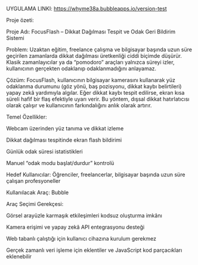 UYGULAMA LINKI: https://whyme38a.bubbleapps.io/version-test

Proje özeti:

Proje Adı: FocusFlash – Dikkat Dağılması Tespit ve Odak Geri Bildirim Sistemi

Problem:
Uzaktan eğitim, freelance çalışma ve bilgisayar başında uzun süre geçirilen zamanlarda dikkat dağılması üretkenliği ciddi biçimde düşürür. Klasik zamanlayıcılar ya da “pomodoro” araçları yalnızca süreyi izler, kullanıcının gerçekten odaklanıp odaklanmadığını anlayamaz.

Çözüm:
FocusFlash, kullanıcının bilgisayar kamerasını kullanarak yüz odaklanma durumunu (göz yönü, baş pozisyonu, dikkat kaybı belirtileri) yapay zekâ yardımıyla algılar. Eğer dikkat kaybı tespit edilirse, ekran kısa süreli hafif bir flaş efektiyle uyarı verir. Bu yöntem, dışsal dikkat hatırlatıcısı olarak çalışır ve kullanıcının farkındalığını anlık olarak artırır.

Temel Özellikler:

Webcam üzerinden yüz tanıma ve dikkat izleme

Dikkat dağılması tespitinde ekran flash bildirimi

Günlük odak süresi istatistikleri

Manuel “odak modu başlat/durdur” kontrolü


Hedef Kullanıcılar:
Öğrenciler, freelancerlar, bilgisayar başında uzun süre çalışan profesyoneller

Kullanılacak Araç: Bubble

Araç Seçimi Gerekçesi:

Görsel arayüzle karmaşık etkileşimleri kodsuz oluşturma imkânı

Kamera erişimi ve yapay zekâ API entegrasyonu desteği

Web tabanlı çalıştığı için kullanıcı cihazına kurulum gerekmez

Gerçek zamanlı veri işleme için eklentiler ve JavaScript kod parçacıkları eklenebilir